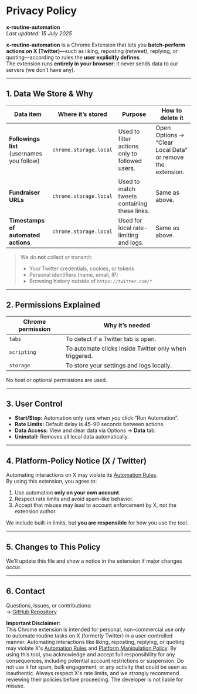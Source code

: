 # Privacy Policy  
**x-routine-automation**  
*Last updated: 15 July 2025*

**x-routine-automation** is a Chrome Extension that lets you **batch-perform actions on X (Twitter)**—such as liking, reposting (retweet), replying, or quoting—according to rules the **user explicitly defines**.  
The extension runs **entirely in your browser**; it never sends data to our servers (we don’t have any).

---

## 1. Data We Store & Why  

| Data item | Where it’s stored | Purpose | How to delete it |
|-----------|-------------------|---------|------------------|
| **Followings list** (usernames you follow) | `chrome.storage.local` | Used to filter actions only to followed users. | Open Options → “Clear Local Data” or remove the extension. |
| **Fundraiser URLs** | `chrome.storage.local` | Used to match tweets containing these links. | Same as above. |
| **Timestamps of automated actions** | `chrome.storage.local` | Used for local rate-limiting and logs. | Same as above. |

> We do **not** collect or transmit:
> - Your Twitter credentials, cookies, or tokens  
> - Personal identifiers (name, email, IP)  
> - Browsing history outside of `https://twitter.com/*`

---

## 2. Permissions Explained  

| Chrome permission | Why it’s needed |
|-------------------|-----------------|
| `tabs` | To detect if a Twitter tab is open. |
| `scripting` | To automate clicks inside Twitter only when triggered. |
| `storage` | To store your settings and logs locally. |

No host or optional permissions are used.

---

## 3. User Control  

- **Start/Stop:** Automation only runs when *you* click “Run Automation”.
- **Rate Limits:** Default delay is 45–90 seconds between actions.
- **Data Access:** View and clear data via Options → **Data** tab.
- **Uninstall:** Removes all local data automatically.

---

## 4. Platform-Policy Notice (X / Twitter)

Automating interactions on X may violate its [Automation Rules](https://help.twitter.com/en/rules-and-policies/twitter-automation).  
By using this extension, you agree to:

1. Use automation **only on your own account**.
2. Respect rate limits and avoid spam-like behavior.
3. Accept that misuse may lead to account enforcement by X, not the extension author.

We include built-in limits, but **you are responsible** for how you use the tool.

---

## 5. Changes to This Policy  

We’ll update this file and show a notice in the extension if major changes occur.

---

## 6. Contact  

Questions, issues, or contributions:  
→ [GitHub Repository](https://github.com/mearaj/x-routine-automation)

**Important Disclaimer:**  
This Chrome extension is intended for personal, non-commercial use only to automate routine tasks on X (formerly Twitter) in a user-controlled manner. Automating interactions like liking, reposting, replying, or quoting may violate X's [Automation Rules](https://help.twitter.com/en/rules-and-policies/twitter-automation) and [Platform Manipulation Policy](https://help.twitter.com/en/rules-and-policies/platform-manipulation). By using this tool, you acknowledge and accept full responsibility for any consequences, including potential account restrictions or suspension. Do not use it for spam, bulk engagement, or any activity that could be seen as inauthentic. Always respect X's rate limits, and we strongly recommend reviewing their policies before proceeding. The developer is not liable for misuse.
